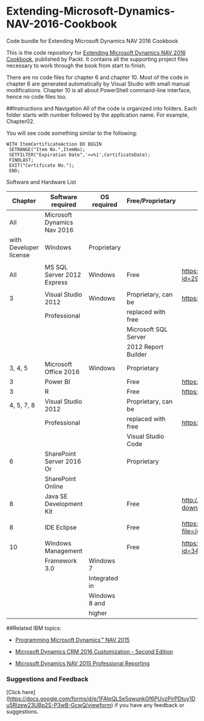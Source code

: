 # Extending-Microsoft-Dynamics-NAV-2016-Cookbook
Code bundle for Extending Microsoft Dynamics NAV 2016 Cookbook

This is the code repository for [Extending Microsoft Dynamics NAV 2016 Cookbook](hhttps://www.packtpub.com/application-development/extending-microsoft-dynamics-nav-2016-cookbook?utm_source=github&utm_medium=repository&utm_content=9781786460608), published by Packt. It contains all the supporting project files necessary to work through the book from start to finish.

There are no code files for chapter 6 and chapter 10. Most of the code in chapter 6 are generated automatically by Visual Studio with small manual modifications. Chapter 10 is all about PowerShell command-line interface, hence no code files too.

##Instructions and Navigation
All of the code is organized into folders. Each folder starts with number followed by the application name. For example, Chapter02.

You will see code something similar to the following:

```
WITH ItemCertificateAction DO BEGIN
 SETRANGE("Item No.",ItemNo);
 SETFILTER("Expiration Date",'>=%1',CertificateDate);
 FINDLAST;
 EXIT("Certificate No.");
 END;
```

Software and Hardware List

| Chapter  | Software required         | OS required      | Free/Proprietary    | Download links to the software           |
| -------- | ------------------------  | -----------------|---------------------|------------------------------------------|
| All      |Microsoft Dynamics Nav 2016
with Developer license                 | Windows          |  Proprietary        |                                          |          
|          |                           |                                          |
| All      |MS SQL Server 2012 Express | Windows          |  Free               |https://www.microsoft.com/enus/download/details.aspx?id=29062   
|          |                           |                  |                     |                                | 
| 3        |  Visual Studio 2012       | Windows          |Proprietary, can be  | https://www.microsoft.com/net/core        |
|          |   Professional            |                  |  replaced with free |                                           |
|          |                           |                  | Microsoft SQL Server|                                           |
|          |                           |                  |  2012 Report Builder|                                           |
|3, 4, 5   | Microsoft Office  2016    | Windows          | Proprietary         |
|   3      |  Power BI                 |                  |  Free               | https://powerbi.microsoft.com/en-us/      |
|   3      |   R                       |                  |  Free               |  https://cran.r-project.org               |
|4, 5, 7, 8| Visual Studio 2012        |                  | Proprietary, can be |
|          |  Professional             |                  | replaced with free  | https://code.visualstudio.com/            |
|          |                           |                  | Visual Studio Code  |
|    6     | SharePoint Server 2016 Or |                  |  Proprietary        |                                           |   
|          |  SharePoint Online        |                  |
|    8     | Java SE Development Kit   |                  | Free                |http://www.oracle.com/technetwork/java/javase/downloads/jdk8-downloads-2133151.html
|          |                           |                  |                       
|    8     | IDE Eclipse               |                  | Free                |https://www.eclipse.org/downloads/download.php?file=/oomph/epp/neon/R1/eclipse-inst-win64.exe
|          |                           |                  |                        
|   10     |Windows Management         |                  | Free                |https://www.microsoft.com/enus/download/details.aspx?id=34595
|          | Framework 3.0             | Windows 7        |                     |      
|          |                           | Integrated in    |                     |                          
|          |                           | Windows 8 and    |                     |
|          |                           | higher           |                     |

##Related IBM topics:

* [Programming Microsoft Dynamics™ NAV 2015](https://www.packtpub.com/big-data-and-business-intelligence/programming-microsoft-dynamics%E2%84%A2-nav-2015?utm_source=github&utm_medium=repository&utm_content=9781784394202)

* [Microsoft Dynamics CRM 2016 Customization - Second Edition](https://www.packtpub.com/application-development/microsoft-dynamics-crm-2016-customization-second-edition?utm_source=github&utm_medium=repository&utm_content=9781785881510)

* [Microsoft Dynamics NAV 2015 Professional Reporting](https://www.packtpub.com/big-data-and-business-intelligence/microsoft-dynamics-nav-2015-professional-reporting?utm_source=github&utm_medium=repository&utm_content=9781785284731)

### Suggestions and Feedback
[Click here] (https://docs.google.com/forms/d/e/1FAIpQLSe5qwunkGf6PUvzPirPDtuy1Du5Rlzew23UBp2S-P3wB-GcwQ/viewform) if you have any feedback or suggestions.
